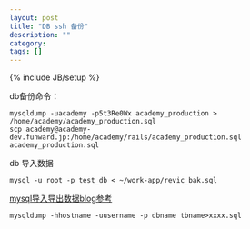 ```yaml
---
layout: post
title: "DB ssh 备份"
description: ""
category: 
tags: []
---
```

{% include JB/setup %}

db备份命令： 
	
	mysqldump -uacademy -p5t3Re0Wx academy_production > /home/academy/academy_production.sql  
	scp academy@academy-dev.funward.jp:/home/academy/rails/academy_production.sql academy_production.sql  

db 导入数据  

	mysql -u root -p test_db < ~/work-app/revic_bak.sql  

[mysql导入导出数据blog参考](http://blog.linezing.com/2012/02/mysql%E5%AF%BC%E5%85%A5%E5%AF%BC%E5%87%BA%E6%95%B0%E6%8D%AE%E6%96%B9%E6%B3%95) 

	mysqldump -hhostname -uusername -p dbname tbname>xxxx.sql  
